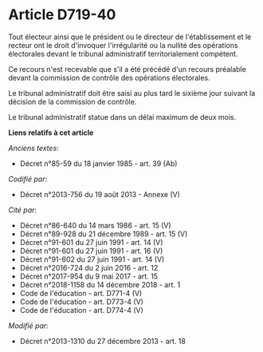 # Article D719-40

Tout électeur ainsi que le président ou le directeur de l'établissement et le recteur ont le droit d'invoquer l'irrégularité
ou la nullité des opérations électorales devant le tribunal administratif territorialement compétent. 

Ce recours n'est recevable que s'il a été précédé d'un recours préalable devant la commission de contrôle des opérations
électorales. 

Le tribunal administratif doit être saisi au plus tard le sixième jour suivant la décision de la commission de contrôle. 

Le tribunal administratif statue dans un délai maximum de deux mois.

**Liens relatifs à cet article**

_Anciens textes_:

  - Décret n°85-59 du 18 janvier 1985 - art. 39 (Ab)

_Codifié par_:

  - Décret n°2013-756 du 19 août 2013 -  Annexe (V)

_Cité par_:

  - Décret n°86-640 du 14 mars 1986 - art. 15 (V)
  - Décret n°89-928 du 21 décembre 1989 - art. 15 (V)
  - Décret n°91-601 du 27 juin 1991 - art. 14 (V)
  - Décret n°91-601 du 27 juin 1991 - art. 16 (V)
  - Décret n°91-602 du 27 juin 1991 - art. 14 (V)
  - Décret n°2016-724 du 2 juin 2016 - art. 12
  - Décret n°2017-954 du 9 mai 2017 - art. 15
  - Décret n°2018-1158 du 14 décembre 2018 - art. 1
  - Code de l'éducation - art. D771-4 (V)
  - Code de l'éducation - art. D773-4 (V)
  - Code de l'éducation - art. D774-4 (V)

_Modifié par_:

  - Décret n°2013-1310 du 27 décembre 2013 - art. 18
